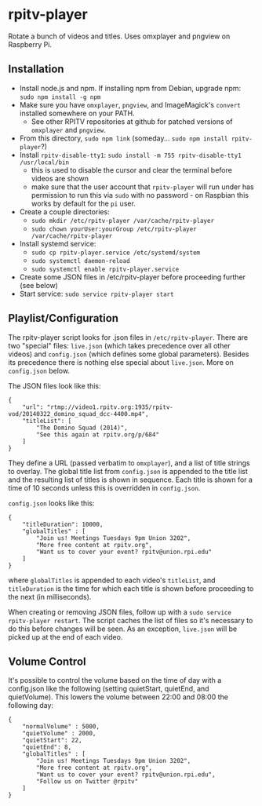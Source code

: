# rpitv-player
Rotate a bunch of videos and titles.
Uses omxplayer and pngview on Raspberry Pi.

## Installation
* Install node.js and npm. If installing npm from Debian, upgrade npm:
  `sudo npm install -g npm`
* Make sure you have `omxplayer`, `pngview`, and ImageMagick's `convert`
  installed somewhere on your PATH.
    * See other RPITV repositories at github for patched versions of `omxplayer`
      and `pngview`.
* From this directory, `sudo npm link` (someday... `sudo npm install rpitv-player`?)
* Install `rpitv-disable-tty1`: `sudo install -m 755 rpitv-disable-tty1 /usr/local/bin`
    * this is used to disable the cursor and clear the terminal before videos are shown
    * make sure that the user account that `rpitv-player` will run under has permission
      to run this via `sudo` with no password - on Raspbian this works by default for 
      the `pi` user.
* Create a couple directories:
    * `sudo mkdir /etc/rpitv-player /var/cache/rpitv-player`
    * `sudo chown yourUser:yourGroup /etc/rpitv-player /var/cache/rpitv-player`
* Install systemd service:
    * `sudo cp rpitv-player.service /etc/systemd/system`
    * `sudo systemctl daemon-reload`
    * `sudo systemctl enable rpitv-player.service`
* Create some JSON files in /etc/rpitv-player before proceeding further (see below)
* Start service: `sudo service rpitv-player start`

## Playlist/Configuration
The rpitv-player script looks for .json files in `/etc/rpitv-player`. There are 
two "special" files: `live.json` (which takes precedence over all other videos)
and `config.json` (which defines some global parameters). Besides its precedence 
there is nothing else special about `live.json`. More on `config.json` below.

The JSON files look like this:
```
{
	"url": "rtmp://video1.rpitv.org:1935/rpitv-vod/20140322_domino_squad_dcc-4400.mp4",
	"titleList": [
		"The Domino Squad (2014)",
		"See this again at rpitv.org/p/684"
	]
}
```

They define a URL (passed verbatim to `omxplayer`), and a list of title strings to overlay.
The global title list from `config.json` is appended to the title list and the resulting
list of titles is shown in sequence. Each title is shown for a time of 10 seconds unless
this is overridden in `config.json`.

`config.json` looks like this:
```
{
	"titleDuration": 10000,
	"globalTitles" : [
		"Join us! Meetings Tuesdays 9pm Union 3202",
		"More free content at rpitv.org",
		"Want us to cover your event? rpitv@union.rpi.edu"
	]
}
```

where `globalTitles` is appended to each video's `titleList`, and `titleDuration` is the
time for which each title is shown before proceeding to the next (in milliseconds).

When creating or removing JSON files, follow up with a `sudo service rpitv-player restart`.
The script caches the list of files so it's necessary to do this before changes will be seen.
As an exception, `live.json` will be picked up at the end of each video.

## Volume Control
It's possible to control the volume based on the time of day with a config.json like the 
following (setting quietStart, quietEnd, and quietVolume). This lowers the volume between
22:00 and 08:00 the following day:

```
{
	"normalVolume" : 5000,
	"quietVolume" : 2000,
	"quietStart": 22,
	"quietEnd": 8,
	"globalTitles" : [
		"Join us! Meetings Tuesdays 9pm Union 3202",
		"More free content at rpitv.org",
		"Want us to cover your event? rpitv@union.rpi.edu",
		"Follow us on Twitter @rpitv"
	]
}
```
